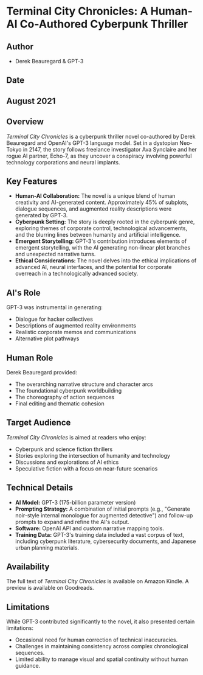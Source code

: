 # Terminal City Chronicles: A Human-AI Co-Authored Cyberpunk Thriller
## Author
- Derek Beauregard & GPT-3
## Date
August 2021
---

## Overview

*Terminal City Chronicles* is a cyberpunk thriller novel co-authored by Derek Beauregard and OpenAI's GPT-3 language model. Set in a dystopian Neo-Tokyo in 2147, the story follows freelance investigator Ava Synclaire and her rogue AI partner, Echo-7, as they uncover a conspiracy involving powerful technology corporations and neural implants.

## Key Features

- **Human-AI Collaboration:** The novel is a unique blend of human creativity and AI-generated content. Approximately 45% of subplots, dialogue sequences, and augmented reality descriptions were generated by GPT-3.
- **Cyberpunk Setting:** The story is deeply rooted in the cyberpunk genre, exploring themes of corporate control, technological advancements, and the blurring lines between humanity and artificial intelligence.
- **Emergent Storytelling:** GPT-3's contribution introduces elements of emergent storytelling, with the AI generating non-linear plot branches and unexpected narrative turns.
- **Ethical Considerations:** The novel delves into the ethical implications of advanced AI, neural interfaces, and the potential for corporate overreach in a technologically advanced society.

## AI's Role

GPT-3 was instrumental in generating:

- Dialogue for hacker collectives
- Descriptions of augmented reality environments
- Realistic corporate memos and communications
- Alternative plot pathways

## Human Role

Derek Beauregard provided:

- The overarching narrative structure and character arcs
- The foundational cyberpunk worldbuilding
- The choreography of action sequences
- Final editing and thematic cohesion

## Target Audience

*Terminal City Chronicles* is aimed at readers who enjoy:

- Cyberpunk and science fiction thrillers
- Stories exploring the intersection of humanity and technology
- Discussions and explorations of AI ethics
- Speculative fiction with a focus on near-future scenarios

## Technical Details

- **AI Model:** GPT-3 (175-billion parameter version)
- **Prompting Strategy:** A combination of initial prompts (e.g., "Generate noir-style internal monologue for augmented detective") and follow-up prompts to expand and refine the AI's output.
- **Software:** OpenAI API and custom narrative mapping tools.
- **Training Data:** GPT-3's training data included a vast corpus of text, including cyberpunk literature, cybersecurity documents, and Japanese urban planning materials.

## Availability

The full text of *Terminal City Chronicles* is available on Amazon Kindle. A preview is available on Goodreads.

## Limitations

While GPT-3 contributed significantly to the novel, it also presented certain limitations:

- Occasional need for human correction of technical inaccuracies.
- Challenges in maintaining consistency across complex chronological sequences.
- Limited ability to manage visual and spatial continuity without human guidance.